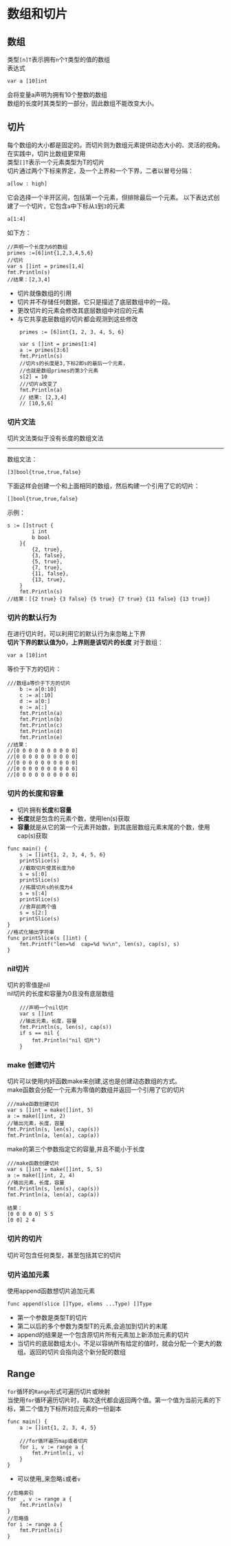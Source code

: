 
# 数组和切片
## 数组
类型`[n]T`表示拥有`n`个`T`类型的值的数组  
表达式
```
var a [10]int
```
会将变量a声明为拥有10个整数的数组  
数组的长度时其类型的一部分，因此数组不能改变大小。
## 切片
每个数组的大小都是固定的。而切片则为数组元素提供动态大小的、灵活的视角。在实践中，切片比数组更常用  
类型`[]T`表示一个元素类型为T的切片  
切片通过两个下标来界定，及一个上界和一个下界，二者以冒号分隔：
```
a[low : high]
```
它会选择一个半开区间，包括第一个元素，但排除最后一个元素。
以下表达式创建了一个切片，它包含`a`中下标从`1`到`3`的元素
```
a[1:4]
```
如下方：
```
//声明一个长度为6的数组
primes :=[6]int{1,2,3,4,5,6}
//切片
var s []int = primes[1,4]
fmt.Println(s)
//结果：[2,3,4]
```

- 切片就像数组的引用  
- 切片并不存储任何数据，它只是描述了底层数组中的一段。  
- 更改切片的元素会修改其底层数组中对应的元素
- 与它共享底层数组的切片都会观测到这些修改
```
	primes := [6]int{1, 2, 3, 4, 5, 6}

	var s []int = primes[1:4]
	a := primes[3:6]
	fmt.Println(s)
	//切片s的长度是3,下标2即s的最后一个元素，
	//也就是数组primes的第3个元素
	s[2] = 10
	///切片a改变了
	fmt.Println(a)
	// 结果: [2,3,4]
	// [10,5,6]

```
### 切片文法
切片文法类似于没有长度的数组文法  
****
数组文法： 
```
[3]bool{true,true,false}
```
下面这样会创建一个和上面相同的数组，然后构建一个引用了它的切片：
```
[]bool{true,true,false}
```
示例：
```
s := []struct {
		i int
		b bool
	}{
		{2, true},
		{3, false},
		{5, true},
		{7, true},
		{11, false},
		{13, true},
	}
	fmt.Println(s)
//结果：[{2 true} {3 false} {5 true} {7 true} {11 false} {13 true}]
```
### 切片的默认行为
在进行切片时，可以利用它的默认行为来忽略上下界  
**切片下界的默认值为0，上界则是该切片的长度**
对于数组：
```
var a [10]int
```
等价于下方的切片：
```
///数组a等价于下方的切片
	b := a[0:10]
	c := a[:10]
	d := a[0:]
	e := a[:]
	fmt.Println(a)
	fmt.Println(b)
	fmt.Println(c)
	fmt.Println(d)
	fmt.Println(e)
//结果：
//[0 0 0 0 0 0 0 0 0 0]
//[0 0 0 0 0 0 0 0 0 0]
//[0 0 0 0 0 0 0 0 0 0]
//[0 0 0 0 0 0 0 0 0 0]
//[0 0 0 0 0 0 0 0 0 0]
```
### 切片的长度和容量
- 切片拥有**长度**和**容量**
- **长度**就是包含的元素个数，使用len(s)获取
- **容量**就是从它的第一个元素开始数，到其底层数组元素末尾的个数，使用cap(s)获取
```
func main() {
	s := []int{1, 2, 3, 4, 5, 6}
	printSlice(s)
	//截取切片使其长度为0
	s = s[:0]
	printSlice(s)
	//拓展切片s的长度为4
	s = s[:4]
	printSlice(s)
	//舍弃前两个值
	s = s[2:]
	printSlice(s)
}
//格式化输出字符串
func printSlice(s []int) {
	fmt.Printf("len=%d  cap=%d %v\n", len(s), cap(s), s)
}

```
### nil切片
切片的零值是nil  
nil切片的长度和容量为0且没有底层数组
```
	///声明一个nil切片
	var s []int
	//输出元素，长度，容量
	fmt.Println(s, len(s), cap(s))
	if s == nil {
		fmt.Println("nil 切片")
	}
```
### make 创建切片
切片可以使用内奸函数make来创建,这也是创建动态数组的方式。  
make函数会分配一个元素为零值的数组并返回一个引用了它的切片
```
///make函数创建切片
var s []int = make([]int, 5)
a := make([]int, 2)
//输出元素，长度，容量
fmt.Println(s, len(s), cap(s))
fmt.Println(a, len(a), cap(a))
```
make的第三个参数指定它的容量,并且不能小于长度
```
///make函数创建切片
var s []int = make([]int, 5, 5)
a := make([]int, 2, 4)
//输出元素，长度，容量
fmt.Println(s, len(s), cap(s))
fmt.Println(a, len(a), cap(a))

结果：
[0 0 0 0 0] 5 5
[0 0] 2 4
```
### 切片的切片
切片可包含任何类型，甚至包括其它的切片

### 切片追加元素
使用append函数想切片追加元素
```
func append(slice []Type, elems ...Type) []Type
```
- 第一个参数是类型T的切片
- 第二以后的多个参数为类型T的元素,会追加到切片的末尾
- append的结果是一个包含原切片所有元素加上新添加元素的切片
- 当切片的底层数组太小，不足以容纳所有给定的值时，就会分配一个更大的数组。返回的切片会指向这个新分配的数组

## Range
`for`循环的`Range`形式可遍历切片或映射  
当使用`for`循环遍历切片时，每次迭代都会返回两个值。第一个值为当前元素的下标，第二个值为下标所对应元素的一份副本
```
func main() {
	a := []int{1, 2, 3, 4, 5}
	
	///for循环遍历map或者切片
	for i, v := range a {
		fmt.Println(i, v)
	}
}
```
- 可以使用_来忽略`i`或者`v`
```
//忽略索引
for _, v := range a {
	fmt.Println(v)
}
//忽略值
for i := range a {
	fmt.Println(i)
}
```